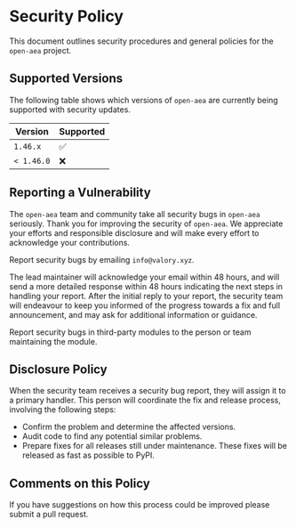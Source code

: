 # Security Policy

This document outlines security procedures and general policies for the `open-aea` project.

## Supported Versions

The following table shows which versions of `open-aea` are currently being supported with security updates.

| Version   | Supported          |
| --------- | ------------------ |
| `1.46.x`   | :white_check_mark: |
| `< 1.46.0` | :x:                |

## Reporting a Vulnerability

The `open-aea` team and community take all security bugs in `open-aea` seriously. Thank you for improving the security of `open-aea`. We appreciate your efforts and responsible disclosure and will make every effort to acknowledge your contributions.

Report security bugs by emailing `info@valory.xyz`.

The lead maintainer will acknowledge your email within 48 hours, and will send a more detailed response within 48 hours indicating the next steps in handling your report. After the initial reply to your report, the security team will endeavour to keep you informed of the progress towards a fix and full announcement, and may ask for additional information or guidance.

Report security bugs in third-party modules to the person or team maintaining the module.

## Disclosure Policy

When the security team receives a security bug report, they will assign it to a primary handler. This person will coordinate the fix and release process, involving the following steps:

- Confirm the problem and determine the affected versions.
- Audit code to find any potential similar problems.
- Prepare fixes for all releases still under maintenance. These fixes will be released as fast as possible to PyPI.

## Comments on this Policy

If you have suggestions on how this process could be improved please submit a pull request.
